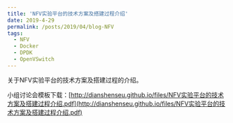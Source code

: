 ```yaml
---
title: 'NFV实验平台的技术方案及搭建过程介绍'
date: 2019-4-29
permalink: /posts/2019/04/blog-NFV
tags:
  - NFV
  - Docker
  - DPDK
  - OpenVSwitch
---
```


关于NFV实验平台的技术方案及搭建过程的介绍。

小组讨论会模板下载：[http://dianshenseu.github.io/files/NFV实验平台的技术方案及搭建过程介绍.pdf](http://dianshenseu.github.io/files/NFV实验平台的技术方案及搭建过程介绍.pdf)
